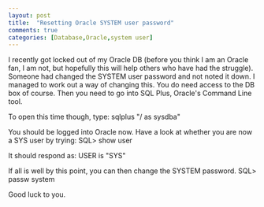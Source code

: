 ```yaml
---
layout: post
title:  "Resetting Oracle SYSTEM user password"
comments: true
categories: [Database,Oracle,system user]
---
```


I recently got locked out of my Oracle DB (before you think I am an Oracle fan, I am not, but hopefully this will help others who have had the struggle). Someone had changed the SYSTEM user password and not noted it down. I managed to work out a way of changing this. You do need access to the DB box of course. Then you need to go into SQL Plus, Oracle's Command Line tool.

To open this time though, type:
sqlplus "/ as sysdba"

You should be logged into Oracle now. Have a look at whether you are now a SYS user by trying:
SQL> show user

It should respond as:
USER is "SYS"

If all is well by this point, you can then change the SYSTEM password.
SQL> passw system

Good luck to you.
